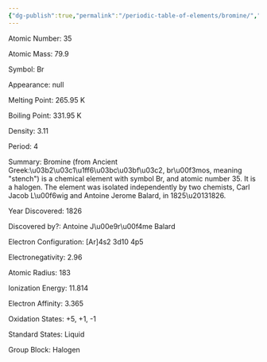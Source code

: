 ```yaml
---
{"dg-publish":true,"permalink":"/periodic-table-of-elements/bromine/","updated":"2024-02-10T15:09:42.474-06:00"}
---
```


Atomic Number: 35

Atomic Mass: 79.9

Symbol: Br

Appearance: null

Melting Point: 265.95 K

Boiling Point: 331.95 K

Density: 3.11

Period: 4

Summary: Bromine (from Ancient Greek:\u03b2\u03c1\u1ff6\u03bc\u03bf\u03c2, br\u00f3mos, meaning "stench") is a chemical element with symbol Br, and atomic number 35. It is a halogen. The element was isolated independently by two chemists, Carl Jacob L\u00f6wig and Antoine Jerome Balard, in 1825\u20131826.

Year Discovered: 1826

Discovered by?: Antoine J\u00e9r\u00f4me Balard

Electron Configuration: [Ar]4s2 3d10 4p5

Electronegativity: 2.96

Atomic Radius: 183

Ionization Energy: 11.814

Electron Affinity: 3.365

Oxidation States: +5, +1, -1

Standard States: Liquid

Group Block: Halogen